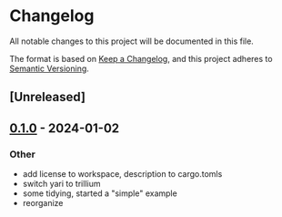 # Changelog
All notable changes to this project will be documented in this file.

The format is based on [Keep a Changelog](https://keepachangelog.com/en/1.0.0/),
and this project adheres to [Semantic Versioning](https://semver.org/spec/v2.0.0.html).

## [Unreleased]

## [0.1.0](https://github.com/jbr/yari/releases/tag/yari-cli-v0.1.0) - 2024-01-02

### Other
- add license to workspace, description to cargo.tomls
- switch yari to trillium
- some tidying, started a "simple" example
- reorganize
